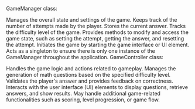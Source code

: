 GameManager class:

Manages the overall state and settings of the game.
Keeps track of the number of attempts made by the player.
Stores the current answer.
Tracks the difficulty level of the game.
Provides methods to modify and access the game state, such as setting the attempt, getting the answer, and resetting the attempt.
Initiates the game by starting the game interface or UI element.
Acts as a singleton to ensure there is only one instance of the GameManager throughout the application.
GameController class:

Handles the game logic and actions related to gameplay.
Manages the generation of math questions based on the specified difficulty level.
Validates the player's answer and provides feedback on correctness.
Interacts with the user interface (UI) elements to display questions, retrieve answers, and show results.
May handle additional game-related functionalities such as scoring, level progression, or game flow.